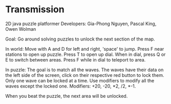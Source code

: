 # Transmission
2D java puzzle platformer
Developers: Gia-Phong Nguyen, Pascal King, Owen Wolman

Goal:
Go around solving puzzles to unlock the next section of the map.

In world:
Move with A and D for left and right, 'space' to jump.
Press F near stations to open up puzzle.
Press T to open up dial.
  When in dial, press Q or E to switch between areas.
  Press F while in dial to teleport to area.
  
In puzzle:
The goal is to match all the waves.
The waves have their data on the left side of the screen, click on their respective red button to lock them.
  Only one wave can be locked at a time.
Use modifiers to modify all the waves except the locked one.
  Modifiers: +20, -20, *2, /2, *-1.
  
When you beat the puzzle, the next area will be unlocked.
